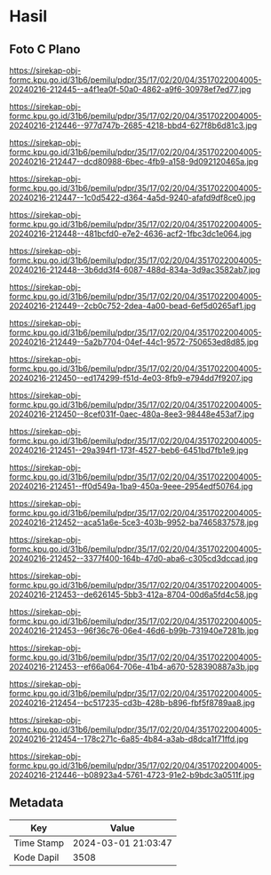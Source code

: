 # Hasil

## Foto C Plano

https://sirekap-obj-formc.kpu.go.id/31b6/pemilu/pdpr/35/17/02/20/04/3517022004005-20240216-212445--a4f1ea0f-50a0-4862-a9f6-30978ef7ed77.jpg

https://sirekap-obj-formc.kpu.go.id/31b6/pemilu/pdpr/35/17/02/20/04/3517022004005-20240216-212446--977d747b-2685-4218-bbd4-627f8b6d81c3.jpg

https://sirekap-obj-formc.kpu.go.id/31b6/pemilu/pdpr/35/17/02/20/04/3517022004005-20240216-212447--dcd80988-6bec-4fb9-a158-9d092120465a.jpg

https://sirekap-obj-formc.kpu.go.id/31b6/pemilu/pdpr/35/17/02/20/04/3517022004005-20240216-212447--1c0d5422-d364-4a5d-9240-afafd9df8ce0.jpg

https://sirekap-obj-formc.kpu.go.id/31b6/pemilu/pdpr/35/17/02/20/04/3517022004005-20240216-212448--481bcfd0-e7e2-4636-acf2-1fbc3dc1e064.jpg

https://sirekap-obj-formc.kpu.go.id/31b6/pemilu/pdpr/35/17/02/20/04/3517022004005-20240216-212448--3b6dd3f4-6087-488d-834a-3d9ac3582ab7.jpg

https://sirekap-obj-formc.kpu.go.id/31b6/pemilu/pdpr/35/17/02/20/04/3517022004005-20240216-212449--2cb0c752-2dea-4a00-bead-6ef5d0265af1.jpg

https://sirekap-obj-formc.kpu.go.id/31b6/pemilu/pdpr/35/17/02/20/04/3517022004005-20240216-212449--5a2b7704-04ef-44c1-9572-750653ed8d85.jpg

https://sirekap-obj-formc.kpu.go.id/31b6/pemilu/pdpr/35/17/02/20/04/3517022004005-20240216-212450--ed174299-f51d-4e03-8fb9-e794dd7f9207.jpg

https://sirekap-obj-formc.kpu.go.id/31b6/pemilu/pdpr/35/17/02/20/04/3517022004005-20240216-212450--8cef031f-0aec-480a-8ee3-98448e453af7.jpg

https://sirekap-obj-formc.kpu.go.id/31b6/pemilu/pdpr/35/17/02/20/04/3517022004005-20240216-212451--29a394f1-173f-4527-beb6-6451bd7fb1e9.jpg

https://sirekap-obj-formc.kpu.go.id/31b6/pemilu/pdpr/35/17/02/20/04/3517022004005-20240216-212451--ff0d549a-1ba9-450a-9eee-2954edf50764.jpg

https://sirekap-obj-formc.kpu.go.id/31b6/pemilu/pdpr/35/17/02/20/04/3517022004005-20240216-212452--aca51a6e-5ce3-403b-9952-ba7465837578.jpg

https://sirekap-obj-formc.kpu.go.id/31b6/pemilu/pdpr/35/17/02/20/04/3517022004005-20240216-212452--3377f400-164b-47d0-aba6-c305cd3dccad.jpg

https://sirekap-obj-formc.kpu.go.id/31b6/pemilu/pdpr/35/17/02/20/04/3517022004005-20240216-212453--de626145-5bb3-412a-8704-00d6a5fd4c58.jpg

https://sirekap-obj-formc.kpu.go.id/31b6/pemilu/pdpr/35/17/02/20/04/3517022004005-20240216-212453--96f36c76-06e4-46d6-b99b-731940e7281b.jpg

https://sirekap-obj-formc.kpu.go.id/31b6/pemilu/pdpr/35/17/02/20/04/3517022004005-20240216-212453--ef66a064-706e-41b4-a670-528390887a3b.jpg

https://sirekap-obj-formc.kpu.go.id/31b6/pemilu/pdpr/35/17/02/20/04/3517022004005-20240216-212454--bc517235-cd3b-428b-b896-fbf5f8789aa8.jpg

https://sirekap-obj-formc.kpu.go.id/31b6/pemilu/pdpr/35/17/02/20/04/3517022004005-20240216-212454--178c271c-6a85-4b84-a3ab-d8dca1f71ffd.jpg

https://sirekap-obj-formc.kpu.go.id/31b6/pemilu/pdpr/35/17/02/20/04/3517022004005-20240216-212446--b08923a4-5761-4723-91e2-b9bdc3a0511f.jpg


## Metadata

| Key        | Value               |
| ---------- | ------------------- |
| Time Stamp | 2024-03-01 21:03:47 |
| Kode Dapil | 3508                |



